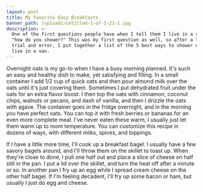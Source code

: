 ```yaml
---
layout: post
title: My Favorite Easy Breakfasts
banner_path: /uploads/untitled-1-of-1-21-1.jpg
description: >-
  One of the first questions people have when I tell them I live in a van, is
  "how do you shower?" This was my first question as well, so after a little
  trial and error, I put together a list of the 5 best ways to shower when you
  live in a van.
---
```


Overnight oats is my go-to when I have a busy morning planned. It's such an easy and healthy dish to make, yet satisfying and filling. In a small container I add 1/2 cup of quick oats and then pour almond milk over the oats until it's just covering them. Sometimes I put dehydrated fruit under the oats for an extra flavor boost. I then top the oats with cinnamon, coconut chips, walnuts or pecans, and dash of vanilla, and then I drizzle the oats with agave. The container goes in the fridge overnight, and in the morning you have perfect oats. You can top it with fresh berries or bananas for an even more complete meal. I've never eaten these warm, I usually just let them warm up to room temperature. You can customize this recipe in dozens of ways, with different milks, spices, and toppings.&nbsp;

If I have a little more time, I'll cook up a breakfast bagel. I usually have a few savory bagels around, and I'll throw them on the skillet to toast up. When they're close to done, I pull one half out and place a slice of cheese on half still in the pan. I put a lid over the skillet, and turn the heat off after a minute or so. In another pan I fry up an egg while I spread cream cheese on the other half bagel. If I'm feeling decadent, I'll fry up some bacon or ham, but usually I just do egg and cheese.&nbsp;